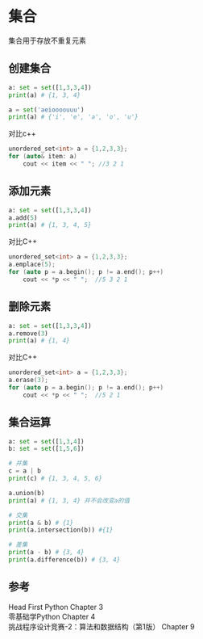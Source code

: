 # 集合  

集合用于存放不重复元素  

## 创建集合  

```python
a: set = set([1,3,3,4])
print(a) # {1, 3, 4}

a = set('aeioooouuu')
print(a) # {'i', 'e', 'a', 'o', 'u'}
```

对比c++  

```c++
unordered_set<int> a = {1,2,3,3};
for (auto& item: a)
    cout << item << " "; //3 2 1
```

## 添加元素  

```python
a: set = set([1,3,3,4])
a.add(5)
print(a) # {1, 3, 4, 5}
```

对比C++  

```c++
unordered_set<int> a = {1,2,3,3};
a.emplace(5);
for (auto p = a.begin(); p != a.end(); p++)
    cout << *p << " ";  //5 3 2 1
```

## 删除元素  

```python
a: set = set([1,3,3,4])
a.remove(3)
print(a) # {1, 4}
```

对比C++  

```c++
unordered_set<int> a = {1,2,3,3};
a.erase(3);
for (auto p = a.begin(); p != a.end(); p++)
    cout << *p << " ";  //5 2 1
```

## 集合运算  

```python
a: set = set([1,3,4])
b: set = set([1,5,6])

# 并集
c = a | b
print(c) # {1, 3, 4, 5, 6}

a.union(b)
print(a) # {1, 3, 4} 并不会改变a的值

# 交集
print(a & b) # {1}
print(a.intersection(b)) #{1}

# 差集
print(a - b) # {3, 4}
print(a.difference(b)) # {3, 4}
```

## 参考  

Head First Python Chapter 3  
零基础学Python Chapter 4  
挑战程序设计竞赛-2：算法和数据结构（第1版）  Chapter 9  
